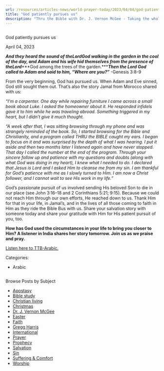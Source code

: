 ```yaml
---
url: /resources/articles-news/world-prayer-today/2023/04/04/god-patiently-pursues-us
title: "God patiently pursues us"
description: "Thru the Bible with Dr. J. Vernon McGee - Taking the whole Word to the whole world"
---
```







## 
 God patiently pursues us


April 04, 2023
![]()




***And they heard the sound of the******Lord******God walking in the garden in the cool of the day, and Adam and his wife hid themselves from the presence of the******Lord******God among the trees of the garden.******Then the Lord God called to Adam and said to him, “Where are you?”*** -Genesis 3:8-9

From the very beginning, God has pursued us. When Adam and Eve sinned, God still sought them out. That’s also the story Jamal from Morocco shared with us:

*“I’m a carpenter. One day while repairing furniture I came across a small book about Luke. I asked the homeowner about it. He responded infidels gave it to him while he was traveling abroad. Something triggered in my heart, but I didn’t give it much thought.* 

*“A week after that, I was sitting browsing through my phone and was strangely reminded of the book. So, I started browsing for the Bible and Christianity, and a program called THRU the BIBLE caught my ears. I began to focus on it and was surprised by the depth of what I was hearing. I put it aside and then two months later I listened again and have never stopped. That day I called the number at the end of the program. Through your sincere follow up and patience with my questions and doubts (along with what God was doing in my heart), I knew what I needed to do. I declared that Jesus is Lord and I asked Him to cleanse me from my sin. I am thankful for God’s patience with me as I slowly turned to Him. I am now a Christ follower, and I cannot wait to see His work in my life.”*

God’s passionate pursuit of us involved sending His beloved Son to die in our place (see John 3:16–18 and 2 Corinthians 5:21; 9:15). Because we could not reach Him through our own efforts, He reached down to us. Thank Him for that in your life, in Jamal’s, and in the lives of all those coming to faith in Him as they ride the Bible Bus with us. Share your salvation story with someone today and share your gratitude with Him for His patient pursuit of you, too.

**How has God used the circumstances in your life to bring you closer to Him? A listener in India shares her story tomorrow. Join us as we praise and pray.**

[Listen here to TTB-Arabic.](https://ttb.twr.org/home/day,0411/language,ARB)



Categories: 


* Arabic









## 
 Browse Posts by Subject


* [Apostasy](/resources/articles-news/-in-tags/tags/Apostasy)
* [Bible study](/resources/articles-news/-in-tags/tags/Bible-study)
* [Christian living](/resources/articles-news/-in-tags/tags/Christian-living)
* [Christmas](/resources/articles-news/-in-tags/tags/Christmas)
* [Dr. J. Vernon McGee](/resources/articles-news/-in-tags/tags/Dr-J-Vernon-McGee)
* [Easter](/resources/articles-news/-in-tags/tags/easter)
* [Faith](/resources/articles-news/-in-tags/tags/Faith)
* [Gregg Harris](/resources/articles-news/-in-tags/tags/Gregg-Harris)
* [International](/resources/articles-news/-in-tags/tags/International)
* [Prayer](/resources/articles-news/-in-tags/tags/prayer)
* [Prophecy](/resources/articles-news/-in-tags/tags/Prophecy)
* [Salvation](/resources/articles-news/-in-tags/tags/Salvation)
* [Sin](/resources/articles-news/-in-tags/tags/sin)
* [Suffering & Comfort](/resources/articles-news/-in-tags/tags/Suffering-Comfort)
* [Worship](/resources/articles-news/-in-tags/tags/worship)






